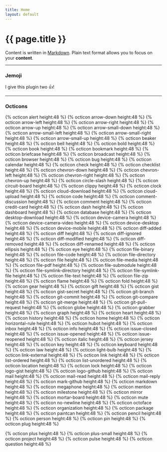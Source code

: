 ```yaml
---
title: Home
layout: default
---
```


# {{ page.title }}

Content is written in [Markdown](https://learnxinyminutes.com/docs/markdown/). Plain text format allows you to focus on your **content**.

-----

### Jemoji
I give this plugin two :+1:!

-----

### Octicons
{% octicon alert 									height:48 %}
{% octicon arrow-down 						height:48 %}
{% octicon arrow-left 						height:48 %}
{% octicon arrow-right 						height:48 %}
{% octicon arrow-up 							height:48 %}
{% octicon arrow-small-down 			height:48 %}
{% octicon arrow-small-left 			height:48 %}
{% octicon arrow-small-right 			height:48 %}
{% octicon arrow-small-up 				height:48 %}
{% octicon beaker 								height:48 %}
{% octicon bell 									height:48 %}
{% octicon bold 									height:48 %}
{% octicon book 									height:48 %}
{% octicon bookmark 							height:48 %}
{% octicon briefcase 							height:48 %}
{% octicon broadcast 							height:48 %}
{% octicon browser 								height:48 %}
{% octicon bug 										height:48 %}
{% octicon calendar 							height:48 %}
{% octicon check 									height:48 %}
{% octicon checklist 							height:48 %}
{% octicon chevron-down 					height:48 %}
{% octicon chevron-left 					height:48 %}
{% octicon chevron-right 					height:48 %}
{% octicon chevron-up 						height:48 %}
{% octicon circle-slash 					height:48 %}
{% octicon circuit-board 					height:48 %}
{% octicon clippy 								height:48 %}
{% octicon clock 									height:48 %}
{% octicon cloud-download 				height:48 %}
{% octicon cloud-upload 					height:48 %}
{% octicon code 									height:48 %}
{% octicon comment-discussion 		height:48 %}
{% octicon comment 								height:48 %}
{% octicon credit-card 						height:48 %}
{% octicon dash 									height:48 %}
{% octicon dashboard 							height:48 %}
{% octicon database 							height:48 %}
{% octicon desktop-download 			height:48 %}
{% octicon device-camera 					height:48 %}
{% octicon device-camera-video 		height:48 %}
{% octicon device-desktop 				height:48 %}
{% octicon device-mobile 					height:48 %}
{% octicon diff-added 						height:48 %}
{% octicon diff 									height:48 %}
{% octicon diff-ignored 					height:48 %}
{% octicon diff-modified 					height:48 %}
{% octicon diff-removed 					height:48 %}
{% octicon diff-renamed 					height:48 %}
{% octicon ellipsis 							height:48 %}
{% octicon eye 										height:48 %}
{% octicon file-binary 						height:48 %}
{% octicon file-code 							height:48 %}
{% octicon file-directory 				height:48 %}
{% octicon file 									height:48 %}
{% octicon file-media 						height:48 %}
{% octicon file-pdf 							height:48 %}
{% octicon file-submodule 				height:48 %}
{% octicon file-symlink-directory height:48 %}
{% octicon file-symlink-file 			height:48 %}
{% octicon file-text 							height:48 %}
{% octicon file-zip 							height:48 %}
{% octicon flame 									height:48 %}
{% octicon fold 									height:48 %}
{% octicon gear 									height:48 %}
{% octicon gift 									height:48 %}
{% octicon gist 									height:48 %}
{% octicon gist-secret 						height:48 %}
{% octicon git-branch 						height:48 %}
{% octicon git-commit 						height:48 %}
{% octicon git-compare 						height:48 %}
{% octicon git-merge 							height:48 %}
{% octicon git-pull-request 			height:48 %}
{% octicon globe 									height:48 %}
{% octicon grabber 								height:48 %}
{% octicon graph 									height:48 %}
{% octicon heart 									height:48 %}
{% octicon history 								height:48 %}
{% octicon home 									height:48 %}
{% octicon horizontal-rule 				height:48 %}
{% octicon hubot 									height:48 %}
{% octicon inbox 									height:48 %}
{% octicon info 									height:48 %}
{% octicon issue-closed 					height:48 %}
{% octicon issue-opened 					height:48 %}
{% octicon issue-reopened 				height:48 %}
{% octicon italic 								height:48 %}
{% octicon jersey 								height:48 %}
{% octicon key 										height:48 %}
{% octicon keyboard 							height:48 %}
{% octicon law 										height:48 %}
{% octicon light-bulb 						height:48 %}
{% octicon link-external 					height:48 %}
{% octicon link 									height:48 %}
{% octicon list-ordered 					height:48 %}
{% octicon list-unordered 				height:48 %}
{% octicon location 							height:48 %}
{% octicon lock 									height:48 %}
{% octicon logo-gist 							height:48 %}
{% octicon logo-github 						height:48 %}
{% octicon mail 									height:48 %}
{% octicon mail-read 							height:48 %}
{% octicon mail-reply 						height:48 %}
{% octicon mark-github 						height:48 %}
{% octicon markdown 							height:48 %}
{% octicon megaphone 							height:48 %}
{% octicon mention 								height:48 %}
{% octicon milestone 							height:48 %}
{% octicon mirror 								height:48 %}
{% octicon mortar-board 					height:48 %}
{% octicon mute 									height:48 %}
{% octicon no-newline 						height:48 %}
{% octicon octoface 							height:48 %}
{% octicon organization 					height:48 %}
{% octicon package 								height:48 %}
{% octicon paintcan 							height:48 %}
{% octicon pencil 								height:48 %}
{% octicon person 								height:48 %}
{% octicon pin 										height:48 %}
{% octicon plug 									height:48 %}

{% octicon plus 									height:48 %}
{% octicon plus-small 						height:48 %}
{% octicon project 								height:48 %}
{% octicon pulse 									height:48 %}
{% octicon question 							height:48 %}
